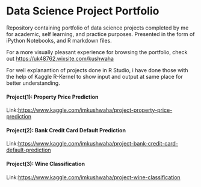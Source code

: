 # Data Science Project Portfolio
Repository containing portfolio of data science projects completed by me for academic, self learning, and practice purposes. Presented in the form of iPython Notebooks, and R markdown files.

For a more visually pleasant experience for browsing the portfolio, check out https://uk48762.wixsite.com/kushwaha

For well explanantion of projects done in R Studio, i have done those with the help of Kaggle R-Kernel to show input and output at same place for better understanding.

#### Project(1): Property Price Prediction
Link:https://www.kaggle.com/imkushwaha/project-property-price-prediction

#### Project(2): Bank Credit Card Default Prediction
Link:https://www.kaggle.com/imkushwaha/project-bank-credit-card-default-prediction

#### Project(3): Wine Classification
Link:https://www.kaggle.com/imkushwaha/project-wine-classification
